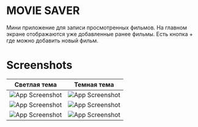 # MOVIE SAVER

Мини приложение для записи просмотренных фильмов. На главном экране отображаются уже добавленные ранее фильмы. Есть кнопка + где можно добавить новый фильм.

# Screenshots

| Светлая тема | Темная тема |
|------------|------------|
| ![App Screenshot](https://github.com/MyDanchik/Movie-Saver/assets/99731538/689a4a7e-b815-4c76-a49a-3d8816d359df) | ![App Screenshot](https://github.com/MyDanchik/Movie-Saver/assets/99731538/b8faf3b9-443b-4b61-8f71-f1160a05efe8) |
| ![App Screenshot](https://github.com/MyDanchik/Movie-Saver/assets/99731538/85a4a84c-cbc8-48e2-93e5-7eaa5518f48e) | ![App Screenshot](https://github.com/MyDanchik/Movie-Saver/assets/99731538/7bf8febb-ad6e-43be-b9ac-809493e86e6d) |
| ![App Screenshot](https://github.com/MyDanchik/Movie-Saver/assets/99731538/9074a5bc-0828-41ac-9e8b-47b119f6f66d) | ![App Screenshot](https://github.com/MyDanchik/Movie-Saver/assets/99731538/d2374878-b190-4850-bf66-58f350f104a3) |
